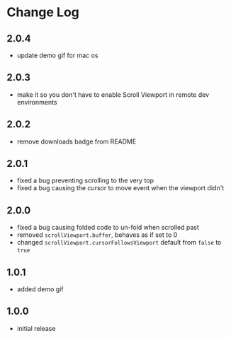 # Change Log

## 2.0.4

- update demo gif for mac os

## 2.0.3

- make it so you don't have to enable Scroll Viewport in remote dev environments

## 2.0.2

- remove downloads badge from README

## 2.0.1

- fixed a bug preventing scrolling to the very top
- fixed a bug causing the cursor to move event when the viewport didn't

## 2.0.0

- fixed a bug causing folded code to un-fold when scrolled past
- removed `scrollViewport.buffer`, behaves as if set to 0
- changed `scrollViewport.cursorFollowsViewport` default from `false` to `true`

## 1.0.1

- added demo gif

## 1.0.0

- initial release
